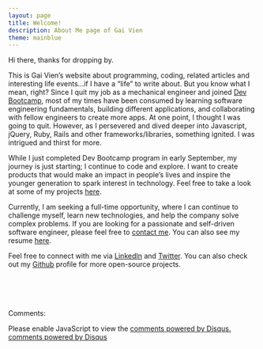 ```yaml
---
layout: page
title: Welcome!
description: About Me page of Gai Vien
theme: mainblue
---
```


Hi there, thanks for dropping by.

This is Gai Vien’s website about programming, coding, related articles and interesting life events…if I have a “life” to write about. But you know what I mean, right? Since I quit my job as a mechanical engineer and joined <a href="http://devbootcamp.com/" target="_blank">Dev Bootcamp</a>, most of my times have been consumed by learning software engineering fundamentals, building different applications, and collaborating with fellow engineers to create more apps. At one point, I thought I was going to quit. However, as I persevered and dived deeper into Javascript, jQuery, Ruby, Rails and other frameworks/libraries, something ignited. I was intrigued and thirst for more.

While I just completed Dev Bootcamp program in early September, my journey is just starting; I continue to code and explore. I want to create products that would make an impact in people’s lives and inspire the younger generation to spark interest in technology. Feel free to take a look at some of my projects [here](/project/).

Currently, I am seeking a full-time opportunity, where I can continue to challenge myself, learn new technologies, and help the company solve complex problems. If you are looking for a passionate and self-driven software engineer, please feel free to <a href="mailto: wavetech86@gmail.com">contact me</a>. You can also see my resume [here](/resumes/).

Feel free to connect with me via <a href="https://www.linkedin.com/in/gaivien" target="_blank">LinkedIn</a> and <a href="https://twitter.com/GaiVien" target="_blank">Twitter</a>. You can also check out my <a href="https://github.com/gVien" target="_blank">Github</a> profile for more open-source projects.

<br><br><br><br>
Comments:

<div id="disqus_thread"></div>
<script type="text/javascript">
  /* * * in case my cohort wants to know how to set up
  1. after getting a disqus account, you will be creating a "short name" (e.g. thisisyourshortname.disqus.com)
  2. put that name within the quote `...` below in the disqus_shortname variable
  3. Done! * * */
  var disqus_shortname = '{{site.disqushandler}}';

  /* * * DON'T EDIT BELOW THIS LINE * * */
  (function() {
      var dsq = document.createElement('script'); dsq.type = 'text/javascript'; dsq.async = true;
      dsq.src = '//' + disqus_shortname + '.disqus.com/embed.js';
      (document.getElementsByTagName('head')[0] || document.getElementsByTagName('body')[0]).appendChild(dsq);
  })();
</script>
<noscript>Please enable JavaScript to view the <a href="http://disqus.com/?ref_noscript">comments powered by Disqus.</a></noscript>
<a href="http://disqus.com" class="dsq-brlink">comments powered by <span class="logo-disqus">Disqus</span></a>
